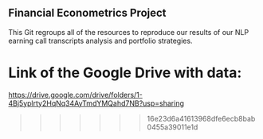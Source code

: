 ## Financial Econometrics Project

This Git regroups all of the resources to reproduce our results of our NLP earning call transcripts analysis and portfolio strategies.

# Link of the Google Drive with data:
https://drive.google.com/drive/folders/1-4Bj5yplrty2HqNq34AyTmdYMQahd7NB?usp=sharing
>>>>>>> 16e23d6a41613968dfe6ecb8bab0455a39011e1d
